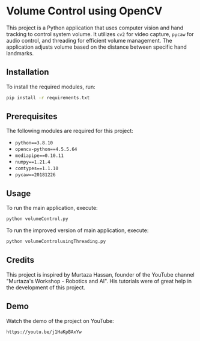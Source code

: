 # Volume Control using OpenCV

This project is a Python application that uses computer vision and hand tracking to control system volume. It utilizes `cv2` for video capture, `pycaw` for audio control, and threading for efficient volume management. The application adjusts volume based on the distance between specific hand landmarks.

## Installation

To install the required modules, run:
```sh
pip install -r requirements.txt
```

## Prerequisites

The following modules are required for this project:

- `python==3.8.10`
- `opencv-python==4.5.5.64`
- `mediapipe==0.10.11`
- `numpy==1.21.4`
- `comtypes==1.1.10`
- `pycaw==20181226`

## Usage

To run the main application, execute:
```sh
python volumeControl.py
```
To run the improved version of main application, execute:
```sh
python volumeControlusingThreading.py
```

## Credits

This project is inspired by Murtaza Hassan, founder of the YouTube channel "Murtaza's Workshop - Robotics and AI". His tutorials were of great help in the development of this project.

## Demo
Watch the demo of the project on YouTube:
```text
https://youtu.be/j1HaKpBAxYw
```